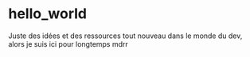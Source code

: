 # hello_world
Juste des idées et des ressources
tout nouveau dans le monde du dev, alors je suis ici pour longtemps mdrr
